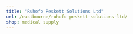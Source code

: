 ```yaml
---
title: "Ruhofo Peskett Solutions Ltd"
url: /eastbourne/ruhofo-peskett-solutions-ltd/
shop: medical supply
---
```


